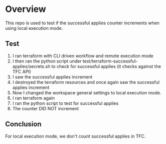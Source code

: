 # Overview
This repo is used to test if the successful applies counter increments when using local execution mode.

## Test

1. I ran terraform with CLI driven workflow and remote execution mode
2. I then ran the python script under test/terraform-successful-applies/secrets.sh to check for successful applies (it checks against the TFC API)
3. I saw the successful applies increment
4. I destroyed the terraform resources and once again saw the successful applies increment
5. Now I changed the workspace general settings to local execution mode.
6. I ran terraform again
7. I ran the python script to test for successful applies
8. The counter DID NOT increment

## Conclusion

For local execution mode, we don't count successful applies in TFC.